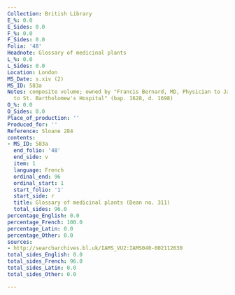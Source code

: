 ```yaml
---
Collection: British Library
E_%: 0.0
E_Sides: 0.0
F_%: 0.0
F_Sides: 0.0
Folia: '48'
Headnote: Glossary of medicinal plants
L_%: 0.0
L_Sides: 0.0
Location: London
MS_Date: s.xiv (2)
MS_ID: 583a
Notes: composite volume; owned by "Francis Bernard, MD, Physician to James II., and
  to St. Bartholomew's Hospital" (bap. 1628, d. 1698)
O_%: 0.0
O_Sides: 0.0
Place_of_production: ''
Produced_for: ''
Reference: Sloane 284
contents:
- MS_ID: 583a
  end_folio: '48'
  end_side: v
  item: 1
  language: French
  ordinal_end: 96
  ordinal_start: 1
  start_folio: '1'
  start_side: r
  title: Glossary of medicinal plants (Dean no. 311)
  total_sides: 96.0
percentage_English: 0.0
percentage_French: 100.0
percentage_Latin: 0.0
percentage_Other: 0.0
sources:
- http://searcharchives.bl.uk/IAMS_VU2:IAMS040-002112630
total_sides_English: 0.0
total_sides_French: 96.0
total_sides_Latin: 0.0
total_sides_Other: 0.0

---
```

